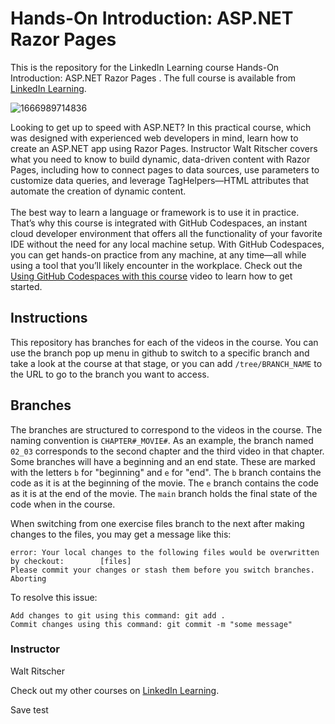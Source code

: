 # Hands-On Introduction: ASP.NET Razor Pages 
This is the repository for the LinkedIn Learning course Hands-On Introduction: ASP.NET Razor Pages . The full course is available from [LinkedIn Learning][lil-course-url].

![1666989714836](https://user-images.githubusercontent.com/28540243/200746773-01791336-8e7b-4a70-a78e-35091df8d27b.jpeg)

Looking to get up to speed with ASP.NET? In this practical course, which was designed with experienced web developers in mind, learn how to create an ASP.NET app using Razor Pages. Instructor Walt Ritscher covers what you need to know to build dynamic, data-driven content with Razor Pages, including how to connect pages to data sources, use parameters to customize data queries, and leverage TagHelpers—HTML attributes that automate the creation of dynamic content.<br><br>The best way to learn a language or framework is to use it in practice. That’s why this course is integrated with GitHub Codespaces, an instant cloud developer environment that offers all the functionality of your favorite IDE without the need for any local machine setup. With GitHub Codespaces, you can get hands-on practice from any machine, at any time—all while using a tool that you’ll likely encounter in the workplace. Check out the [Using GitHub Codespaces with this course][gcs-video-url] video to learn how to get started.


## Instructions
This repository has branches for each of the videos in the course. You can use the branch pop up menu in github to switch to a specific branch and take a look at the course at that stage, or you can add `/tree/BRANCH_NAME` to the URL to go to the branch you want to access.

## Branches
The branches are structured to correspond to the videos in the course. The naming convention is `CHAPTER#_MOVIE#`. As an example, the branch named `02_03` corresponds to the second chapter and the third video in that chapter. 
Some branches will have a beginning and an end state. These are marked with the letters `b` for "beginning" and `e` for "end". The `b` branch contains the code as it is at the beginning of the movie. The `e` branch contains the code as it is at the end of the movie. The `main` branch holds the final state of the code when in the course.

When switching from one exercise files branch to the next after making changes to the files, you may get a message like this:

    error: Your local changes to the following files would be overwritten by checkout:        [files]
    Please commit your changes or stash them before you switch branches.
    Aborting

To resolve this issue:
	
    Add changes to git using this command: git add .
	Commit changes using this command: git commit -m "some message"
### Instructor

Walt Ritscher

Check out my other courses on [LinkedIn Learning](https://www.linkedin.com/learning/instructors/walt-ritscher?u=104).

[lil-course-url]: https://www.linkedin.com/learning/hands-on-introduction-asp-dot-net-razor-pages
[lil-thumbnail-url]: https://media.licdn.com/dms/image/D560DAQFaH3IFYzWuKQ/learning-public-crop_675_1200/0/1666989714836?e=1667955600&v=beta&t=XoygcpHSRWDS93YLFBaSal8s6jQCJY7ecE2RyWQC8qI
[gcs-video-url]: https://www.linkedin.com/learning/hands-on-introduction-asp-dot-net-razor-pages/using-github-codespaces-with-this-course

Save test